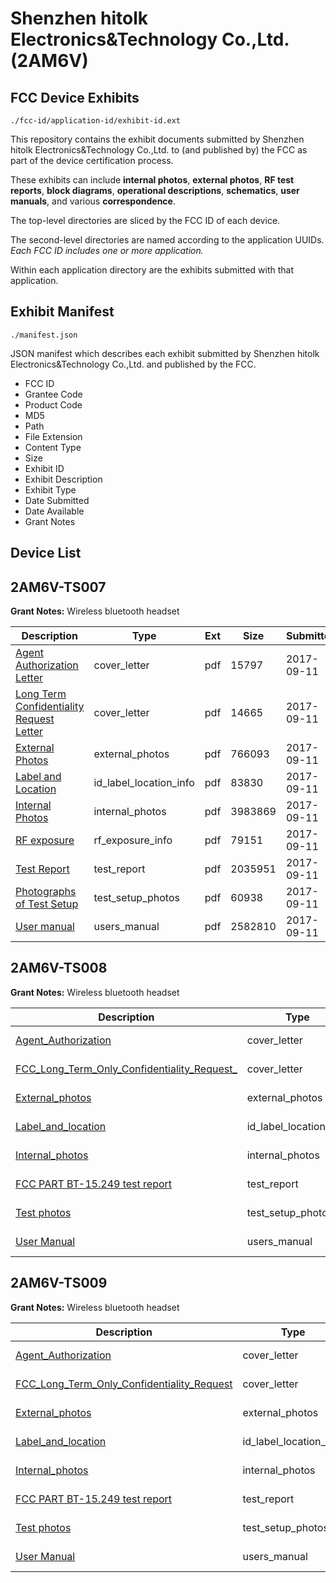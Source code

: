 # Shenzhen hitolk Electronics&Technology Co.,Ltd. (2AM6V)
## FCC Device Exhibits

```
./fcc-id/application-id/exhibit-id.ext
```

This repository contains the exhibit documents submitted by Shenzhen hitolk Electronics&Technology Co.,Ltd. to (and published by) the FCC as part of the device certification process.

These exhibits can include **internal photos**, **external photos**, **RF test reports**, **block diagrams**, **operational descriptions**, **schematics**, **user manuals**, and various **correspondence**.

The top-level directories are sliced by the FCC ID of each device.

The second-level directories are named according to the application UUIDs. *Each FCC ID includes one or more application.*

Within each application directory are the exhibits submitted with that application. 

## Exhibit Manifest

```
./manifest.json
```

JSON manifest which describes each exhibit submitted by Shenzhen hitolk Electronics&Technology Co.,Ltd. and published by the FCC.

- FCC ID
- Grantee Code
- Product Code
- MD5
- Path
- File Extension
- Content Type
- Size
- Exhibit ID
- Exhibit Description
- Exhibit Type
- Date Submitted
- Date Available
- Grant Notes

## Device List
## 2AM6V-TS007
**Grant Notes:** Wireless bluetooth headset

| Description | Type | Ext | Size | Submitted | Available |
| ----------- | ---- | --- | ---- | --------- | --------- |
| [Agent Authorization Letter](2AM6V-TS007/3c8797705e013014686c3f5ba6a3978c/3555350.pdf) | cover_letter | pdf | 15797 | 2017-09-11 | 2017-09-12 |
| [Long Term Confidentiality Request Letter](2AM6V-TS007/3c8797705e013014686c3f5ba6a3978c/3555488.pdf) | cover_letter | pdf | 14665 | 2017-09-11 | 2017-09-12 |
| [External Photos](2AM6V-TS007/3c8797705e013014686c3f5ba6a3978c/3555362.pdf) | external_photos | pdf | 766093 | 2017-09-11 | 2017-09-12 |
| [Label and Location](2AM6V-TS007/3c8797705e013014686c3f5ba6a3978c/3555486.pdf) | id_label_location_info | pdf | 83830 | 2017-09-11 | 2017-09-12 |
| [Internal Photos](2AM6V-TS007/3c8797705e013014686c3f5ba6a3978c/3555393.pdf) | internal_photos | pdf | 3983869 | 2017-09-11 | 2017-09-12 |
| [RF exposure](2AM6V-TS007/3c8797705e013014686c3f5ba6a3978c/3555490.pdf) | rf_exposure_info | pdf | 79151 | 2017-09-11 | 2017-09-12 |
| [Test Report](2AM6V-TS007/3c8797705e013014686c3f5ba6a3978c/3555473.pdf) | test_report | pdf | 2035951 | 2017-09-11 | 2017-09-12 |
| [Photographs of Test Setup](2AM6V-TS007/3c8797705e013014686c3f5ba6a3978c/3555353.pdf) | test_setup_photos | pdf | 60938 | 2017-09-11 | 2017-09-12 |
| [User manual](2AM6V-TS007/3c8797705e013014686c3f5ba6a3978c/3555492.pdf) | users_manual | pdf | 2582810 | 2017-09-11 | 2017-09-12 |
## 2AM6V-TS008
**Grant Notes:** Wireless bluetooth headset

| Description | Type | Ext | Size | Submitted | Available |
| ----------- | ---- | --- | ---- | --------- | --------- |
| [Agent_Authorization](2AM6V-TS008/2ccf8b72639484c4430dad78a81ec41f/4107176.pdf) | cover_letter | pdf | 12694 | 2018-12-16 | 2018-12-16 |
| [FCC_Long_Term_Only_Confidentiality_Request_](2AM6V-TS008/2ccf8b72639484c4430dad78a81ec41f/4107178.pdf) | cover_letter | pdf | 13106 | 2018-12-16 | 2018-12-16 |
| [External_photos](2AM6V-TS008/2ccf8b72639484c4430dad78a81ec41f/4107174.pdf) | external_photos | pdf | 917458 | 2018-12-16 | 2018-12-16 |
| [Label_and_location](2AM6V-TS008/2ccf8b72639484c4430dad78a81ec41f/4107179.pdf) | id_label_location_info | pdf | 139073 | 2018-12-16 | 2018-12-16 |
| [Internal_photos](2AM6V-TS008/2ccf8b72639484c4430dad78a81ec41f/4107175.pdf) | internal_photos | pdf | 367185 | 2018-12-16 | 2018-12-16 |
| [FCC PART BT-15.249 test report](2AM6V-TS008/2ccf8b72639484c4430dad78a81ec41f/4107177.pdf) | test_report | pdf | 1296505 | 2018-12-16 | 2018-12-16 |
| [Test photos](2AM6V-TS008/2ccf8b72639484c4430dad78a81ec41f/4107180.pdf) | test_setup_photos | pdf | 176809 | 2018-12-16 | 2018-12-16 |
| [User Manual](2AM6V-TS008/2ccf8b72639484c4430dad78a81ec41f/4107181.pdf) | users_manual | pdf | 569745 | 2018-12-16 | 2018-12-16 |
## 2AM6V-TS009
**Grant Notes:** Wireless bluetooth headset

| Description | Type | Ext | Size | Submitted | Available |
| ----------- | ---- | --- | ---- | --------- | --------- |
| [Agent_Authorization](2AM6V-TS009/42cce9952c3936f5a82f2a0301d09e97/4107288.pdf) | cover_letter | pdf | 12704 | 2018-12-16 | 2018-12-16 |
| [FCC_Long_Term_Only_Confidentiality_Request](2AM6V-TS009/42cce9952c3936f5a82f2a0301d09e97/4107290.pdf) | cover_letter | pdf | 13103 | 2018-12-16 | 2018-12-16 |
| [External_photos](2AM6V-TS009/42cce9952c3936f5a82f2a0301d09e97/4107286.pdf) | external_photos | pdf | 853869 | 2018-12-16 | 2018-12-16 |
| [Label_and_location](2AM6V-TS009/42cce9952c3936f5a82f2a0301d09e97/4107291.pdf) | id_label_location_info | pdf | 110954 | 2018-12-16 | 2018-12-16 |
| [Internal_photos](2AM6V-TS009/42cce9952c3936f5a82f2a0301d09e97/4107287.pdf) | internal_photos | pdf | 366502 | 2018-12-16 | 2018-12-16 |
| [FCC PART BT-15.249 test report](2AM6V-TS009/42cce9952c3936f5a82f2a0301d09e97/4107289.pdf) | test_report | pdf | 1300977 | 2018-12-16 | 2018-12-16 |
| [Test photos](2AM6V-TS009/42cce9952c3936f5a82f2a0301d09e97/4107293.pdf) | test_setup_photos | pdf | 176571 | 2018-12-16 | 2018-12-16 |
| [User Manual](2AM6V-TS009/42cce9952c3936f5a82f2a0301d09e97/4107294.pdf) | users_manual | pdf | 677273 | 2018-12-16 | 2018-12-16 |

